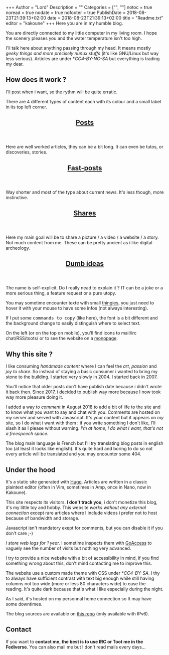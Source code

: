 +++
Author = "Lord"
Description = ""
Categories = ["", ""]
notoc = true
noread = true
nodate = true
nofooter = true
PublishDate = 2018-08-23T21:39:13+02:00
date = 2018-08-23T21:39:13+02:00
title = "Readme.txt"
editor = "kakoune"
+++
Here you are in my humble blog.

You are directly connected to my little computer in my living room.
I hope the scenery pleases you and the water temperature isn't too high.

I'll talk here about anything passing through my head.
It means mostly *geeky things and more precisely nunux stuffs* (it's like GNU/Linux but way less serious).
Articles are under **CC4-BY-NC-SA* but everything is trading my dear.

## How does it work ?

I'll post when i want, so the rythm will be quite erratic.

There are 4 different types of content each with its colour and a small label in its top left corner.

<section class="posts">
  <header class="post-header"><h1><a href="https://lord.re/en/posts/">Posts</a></h1></header>
  <article>
    <p>Here are well worked articles, they can be a bit long.
    It can even be tutos, or discoveries, stories.</p>
  </article>
</section>

<section class="fast-posts">
  <header class="post-header"><h1><a href="https://lord.re/en/fast-posts/">Fast-posts</a></h1></header>
  <article>
    <p>Way shorter and most of the type about current news.
    It's less though, more instinctive.</p>
  </article>
</section>

<section class="shares">
  <header class="post-header"><h1><a href="https://lord.re/en/shares/">Shares</a></h1></header>
  <article>
    <p>Here my main goal will be to share a picture / a video / a website / a story.
    Not much content from me.
    These can be pretty ancient as i like digital archeology.</p>
  </article>
</section>

<section class="ideas">
  <header class="post-header"><h1><a href="https://lord.re/en/ideas/">Dumb ideas</a></h1></header>
  <article>
    <p>The name is self-explicit.
    Do I really nead to explain it ?
    IT can be a joke or a more serious thing, a feature request or a pure utopy.</p>
  </article>
</section>

You may sometime encounter texte with small <abbr title="exactly this">thingies</abbr>, you just need to hover it with your mouse to have some infos (not always interesting).

If I put some <samp>commands to copy</samp> (like here), the font is a bit different and the background change to easily distinguish where to select text. 

On the left (or on the top on mobile), you'll find icons to mail/irc chat/RSS/toots/ or to see the website on a <abbr title="One page with all the content">monopage</abbr>.

## Why this site ?

I like consuming *handmade content* where I can feel the *art*, *passion* and *joy to share*.
So instead of staying a basic consumer i wanted to bring my stone to the building.
I started very slowly in 2004.
I started back in 2007.

You'll notice that older posts don't have publish date because i didn't wrote it back then.
Since 2017, i decided to publish way more because I now took way more pleasure doing it.

I added a way to *comment* in August 2018 to add a bit of life to the site and to know what you want to say and chat with you.
Comments are hosted on my server and served with Javascript.
It's your content but it appears on _my_ site, so I do what i want with them : if you write something I don't like, I'll slash it as I please without warning.
*I'm at home, I do what I want, that's not a freespeech space.*

The blog main language is French but I'll try translating blog posts in english too (at least it looks like english).
It's quite hard and boring to do so not every article will be translated and you may encounter some 404.

## Under the hood

It's a static site generated with [Hugo](https://gohugo.io).
Articles are written in a classic plaintext editor (often in Vim, sometimes in Amp, once in Nano, now in Kakoune).

This site respects its visitors.
**I don't track you**, i don't monetize this blog, it's my little toy and hobby.
This website *works without any external connection* except rare articles where I include videos i prefer not to host because of bandwidth and storage.

Javascript isn't mandatory exept for comments, but you can disable it if you don't care ;-)

*I store web logs for 1 year.*
I sometime inspects them with [GoAccess](https://goaccess.io) to vaguely see the number of visits but nothing very advanced.

I try to provide a nice website with a bit of accessibility in mind, if you find something wrong about this, don't mind contacting me to improve this.

The website use a custom made theme with CSS under **CC4-BY-SA*.
I thy to always have sufficient contrast with text big enough while still having columns not too wide (more or less 80 characters wide) to ease the reading.
It's quite dark because that's what I like especially during the night.

As I said, it's hosted on my personnal home connection so It may have some downtimes.

The blog sources are available on [this repo](https://git.lord.re/lord/lord.re) (only available with IPv6).

## Contact

If you want to **contact me, the best is to use IRC or Toot me in the Fediverse**.
You can also mail me but I don't read mails every days…

